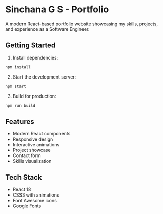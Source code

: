# Sinchana G S - Portfolio

A modern React-based portfolio website showcasing my skills, projects, and experience as a Software Engineer.

## Getting Started

1. Install dependencies:
```bash
npm install
```

2. Start the development server:
```bash
npm start
```

3. Build for production:
```bash
npm run build
```

## Features

- Modern React components
- Responsive design
- Interactive animations
- Project showcase
- Contact form
- Skills visualization

## Tech Stack

- React 18
- CSS3 with animations
- Font Awesome icons
- Google Fonts